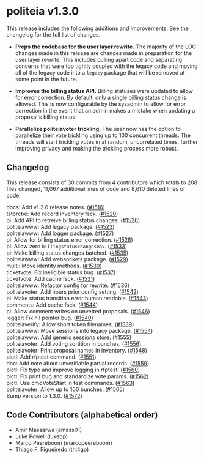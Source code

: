 politeia v1.3.0
====

This release includes the following additions and improvements. See the
changelog for the full list of changes.

- **Preps the codebase for the user layer rewrite.** The majority of the LOC
  changes made in this release are changes made in preparation for the user
  layer rewrite. This includes pulling apart code and separating concerns that
  were too tightly coupled with the legacy code and moving all of the legacy
  code into a `legacy` package that will be removed at some point in the
  future.

- **Improves the billing status API.** Billing statuses were updated to allow
  for error correction. By default, only a single billing status change is
  allowed. This is now configurable by the sysadmin to allow for error
  correction in the event that an admin makes a mistake when updating a
  proposal's billing status.

- **Parallelize politeiavoter trickling.** The user now has the option to
  parallelize their vote trickling using up to 100 concurrent threads. The
  threads will start trickling votes in at random, uncorrelated times, further
  improving privacy and making the trickling process more robust.

## Changelog

This release consists of 30 commits from 4 contributors which totals to 208
files changed, 11,067 additional lines of code and 8,610 deleted lines of code.

docs: Add v1.2.0 release notes. ([#1516](https://github.com/decred/politeia/pull/1516))  
tstorebe: Add record inventory fsck. ([#1520](https://github.com/decred/politeia/pull/1520))  
pi: Add API to retreive billing status changes. ([#1526](https://github.com/decred/politeia/pull/1526))  
politeiawww: Add legacy package. ([#1523](https://github.com/decred/politeia/pull/1523))  
politeiawww: Add logger package. ([#1527](https://github.com/decred/politeia/pull/1527))  
pi: Allow for billing status error correction. ([#1528](https://github.com/decred/politeia/pull/1528))  
pi: Allow zero `billingstatuschangesmax`. ([#1533](https://github.com/decred/politeia/pull/1533))  
pi: Make billing status changes batched. ([#1535](https://github.com/decred/politeia/pull/1535))  
politeiawww: Add websockets package. ([#1529](https://github.com/decred/politeia/pull/1529))  
multi: Move identity methods. ([#1530](https://github.com/decred/politeia/pull/1530))  
ticketvote: Fix ineligible status bug. ([#1537](https://github.com/decred/politeia/pull/1537))  
ticketvote: Add cache fsck. ([#1531](https://github.com/decred/politeia/pull/1531))  
politeiawww: Refactor config for rewrite. ([#1536](https://github.com/decred/politeia/pull/1536))  
politeiavoter: Add hours prior config setting. ([#1542](https://github.com/decred/politeia/pull/1542))  
pi: Make status transition error human readable. ([#1543](https://github.com/decred/politeia/pull/1543))  
comments: Add cache fsck. ([#1544](https://github.com/decred/politeia/pull/1544))  
pi: Allow comment writes on unvetted proposals. ([#1546](https://github.com/decred/politeia/pull/1546))  
logger: Fix nil pointer bug. ([#1540](https://github.com/decred/politeia/pull/1540))  
politeiaverify: Allow short token filenames. ([#1539](https://github.com/decred/politeia/pull/1539))  
politeiawww: Move sessions into legacy package. ([#1554](https://github.com/decred/politeia/pull/1554))  
politeiawww: Add generic sessions store. ([#1555](https://github.com/decred/politeia/pull/1555))  
politeiavoter: Add voting sortition in bunches. ([#1556](https://github.com/decred/politeia/pull/1556))  
politeiavoter: Print proposal names in inventory. ([#1548](https://github.com/decred/politeia/pull/1548))  
pictl: Add rfptest command. ([#1551](https://github.com/decred/politeia/pull/1551))  
doc: Add note about unverifiable partial records. ([#1559](https://github.com/decred/politeia/pull/1559))  
pictl: Fix typo and improve logging in rfptest. ([#1560](https://github.com/decred/politeia/pull/1560))  
pictl: Fix print bug and standardize vote params. ([#1562](https://github.com/decred/politeia/pull/1562))  
pictl: Use cmdVoteStart in test commands. ([#1563](https://github.com/decred/politeia/pull/1563))  
politeiavoter: Allow up to 100 bunches. ([#1565](https://github.com/decred/politeia/pull/1565))  
Bump version to 1.3.0. ([#1572](https://github.com/decred/politeia/pull/1572))  

## Code Contributors (alphabetical order)

- Amir Massarwa (amass01)
- Luke Powell (lukebp)
- Marco Peereboom (marcopeereboom)
- Thiago F. Figueiredo (thi4go)
